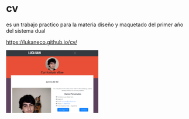 # cv
es un trabajo practico para la materia diseño y maquetado del primer año del sistema dual

https://lukaneco.github.io/cv/





<div>
<img  src="https://raw.githubusercontent.com/lukaneco/cv/master/examples/screenshot.png"  width="50%"  height="">
</div>
  
